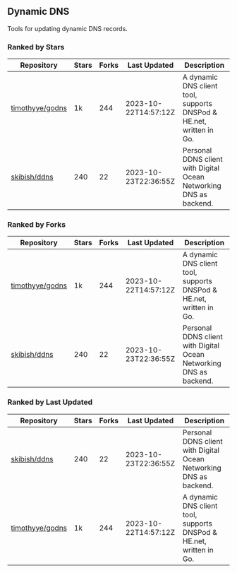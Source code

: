 ## Dynamic DNS

Tools for updating dynamic DNS records.

### Ranked by Stars

| Repository | Stars | Forks | Last Updated | Description | 
|------------|-------|-------|--------------|-------------|
| [timothyye/godns](https://github.com/timothyye/godns) | 1k | 244 | 2023-10-22T14:57:12Z |  A dynamic DNS client tool, supports DNSPod & HE.net, written in Go. |
| [skibish/ddns](https://github.com/skibish/ddns) | 240 | 22 | 2023-10-23T22:36:55Z |  Personal DDNS client with Digital Ocean Networking DNS as backend. |

### Ranked by Forks

| Repository | Stars | Forks | Last Updated | Description | 
|------------|-------|-------|--------------|-------------|
| [timothyye/godns](https://github.com/timothyye/godns) | 1k | 244 | 2023-10-22T14:57:12Z |  A dynamic DNS client tool, supports DNSPod & HE.net, written in Go. |
| [skibish/ddns](https://github.com/skibish/ddns) | 240 | 22 | 2023-10-23T22:36:55Z |  Personal DDNS client with Digital Ocean Networking DNS as backend. |

### Ranked by Last Updated

| Repository | Stars | Forks | Last Updated | Description | 
|------------|-------|-------|--------------|-------------|
| [skibish/ddns](https://github.com/skibish/ddns) | 240 | 22 | 2023-10-23T22:36:55Z |  Personal DDNS client with Digital Ocean Networking DNS as backend. |
| [timothyye/godns](https://github.com/timothyye/godns) | 1k | 244 | 2023-10-22T14:57:12Z |  A dynamic DNS client tool, supports DNSPod & HE.net, written in Go. |

